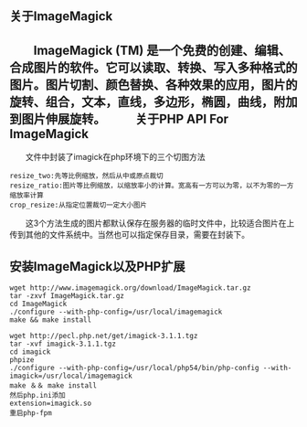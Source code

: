 关于ImageMagick
-------------

　　ImageMagick (TM) 是一个免费的创建、编辑、合成图片的软件。它可以读取、转换、写入多种格式的图片。图片切割、颜色替换、各种效果的应用，图片的旋转、组合，文本，直线，多边形，椭圆，曲线，附加到图片伸展旋转。
　　
关于PHP API For ImageMagick
-------------

　　文件中封装了imagick在php环境下的三个切图方法
　　
```
resize_two:先等比例缩放，然后从中或原点裁切
resize_ratio:图片等比例缩放，以缩放率小的计算。宽高有一方可以为零，以不为零的一方缩放率计算
crop_resize:从指定位置裁切一定大小图片
```

　　这3个方法生成的图片都默认保存在服务器的临时文件中，比较适合图片在上传到其他的文件系统中。当然也可以指定保存目录，需要在封装下。


安装ImageMagick以及PHP扩展
-------------

```
wget http://www.imagemagick.org/download/ImageMagick.tar.gz
tar -zxvf ImageMagick.tar.gz
cd ImageMagick
./configure --with-php-config=/usr/local/imagemagick
make && make install
 
wget http://pecl.php.net/get/imagick-3.1.1.tgz
tar -xvf imagick-3.1.1.tgz 
cd imagick
phpize
./configure --with-php-config=/usr/local/php54/bin/php-config --with-imagick=/usr/local/imagemagick
make ＆＆ make install
然后php.ini添加 
extension=imagick.so
重启php-fpm
```
